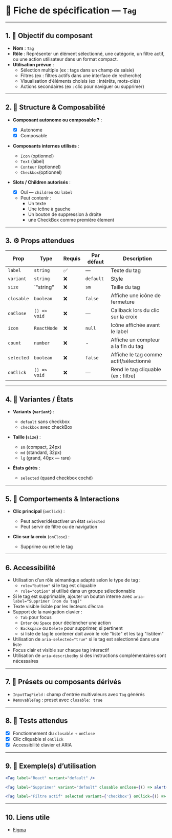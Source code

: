 # 📄 Fiche de spécification — `Tag`

---

## 1. 🔎 Objectif du composant

- **Nom** : `Tag`
- **Rôle** : Représenter un élément sélectionné, une catégorie, un filtre actif, ou une action utilisateur dans un format compact.
- **Utilisation prévue** :
    - Sélection multiple (ex : tags dans un champ de saisie)
    - Filtres (ex : filtres actifs dans une interface de recherche)
    - Visualisation d’éléments choisis (ex : intérêts, mots-clés)
    - Actions secondaires (ex : clic pour naviguer ou supprimer)

---

## 2. 🧱 Structure & Composabilité

- **Composant autonome ou composable ?** :
    - [x] Autonome
    - [x] Composable 

- **Composants internes utilisés** :
    - `Icon` (optionnel)
    - `Text` (label)
    - `Conteur` (optionnel)
    - `Checkbox`(optionnel)

- **Slots / Children autorisés** :
    - [x] Oui — `children` ou `label`
    - Peut contenir :
        - Un texte
        - Une icône à gauche
        - Un bouton de suppression à droite
        - une CheckBox comme première élement 

---

## 3. ⚙️ Props attendues

| Prop       | Type         | Requis | Par défaut | Description                            |
|------------|--------------|--------|------------|----------------------------------------|
| `label`    | `string`     | ✅     | —          | Texte du tag                           |
| `variant`  | `string`     | ❌     | `default`  | Style                                  |
| `size`     | `"string"    | ❌     | `sm`       | Taille du tag                          |
| `closable` | `boolean`    | ❌     | `false`    | Affiche une icône de fermeture         |
| `onClose`  | `() => void` | ❌     | —          | Callback lors du clic sur la croix     |
| `icon`     | `ReactNode`  | ❌     | `null`     | Icône affichée avant le label          |
| `count`    | `number`     | ❌     | -          | Affiche un compteur a la fin du tag    |
| `selected` | `boolean`    | ❌     | `false`    | Affiche le tag comme actif/sélectionné |
| `onClick`  | `() => void` | ❌     | —          | Rend le tag cliquable (ex : filtre)    |

---

## 4. 🎨 Variantes / États

- **Variants (`variant`)** :
    - `default` sans checkbox
    -  `checkbox` avec checkBox

- **Taille (`size`)** :
    - `sm` (compact, 24px)
    - `md` (standard, 32px)
    - `lg` (grand, 40px — rare)

- **États gérés** :
    - `selected` (quand checkbox coché)

---

## 5. 🧪 Comportements & Interactions

- **Clic principal** (`onClick`) :
    - Peut activer/désactiver un état `selected`
    - Peut servir de filtre ou de navigation

- **Clic sur la croix** (`onClose`) :
    - Supprime ou retire le tag


---

## 6. Accessibilité

- Utilisation d’un rôle sémantique adapté selon le type de tag :
  - `role="button"` si le tag est cliquable
  - `role="option"` si utilisé dans un groupe sélectionnable
- Si le tag est supprimable, ajouter un bouton interne avec `aria-label="Supprimer [nom du tag]"`
- Texte visible lisible par les lecteurs d’écran
- Support de la navigation clavier :
  - `Tab` pour focus
  - `Enter` ou `Space` pour déclencher une action
  - `Backspace` ou `Delete` pour supprimer, si pertinent
  - si liste de tag le contener doit avoir le role "liste" et les tag "listitem"
- Utilisation de `aria-selected="true"` si le tag est sélectionné dans une liste
- Focus clair et visible sur chaque tag interactif
- Utilisation de `aria-describedby` si des instructions complémentaires sont nécessaires
---

## 7. 🧩 Présets ou composants dérivés

- `InputTagField` : champ d'entrée multivaleurs avec `Tag` générés
- `RemovableTag` : preset avec `closable: true`

---

## 8. 🧪 Tests attendus

- [x] Fonctionnement du `closable` + `onClose`
- [x] Clic cliquable si `onClick`
- [x] Accessibilité clavier et ARIA

---

## 9. 📐 Exemple(s) d’utilisation

```jsx
<Tag label="React" variant="default" />

<Tag label="Supprimer" variant="default" closable onClose={() => alert("Supprimé")} />

<Tag label="Filtre actif" selected variant={'checkbox'} onClick={() => toggleFilter()} />

```
---

## 10. Liens utile
- [Figma](https://www.figma.com/design/BE2sfEyiN6lmoEw5l9kXY4/Design-system-V.2?node-id=3309-406742&m=dev)